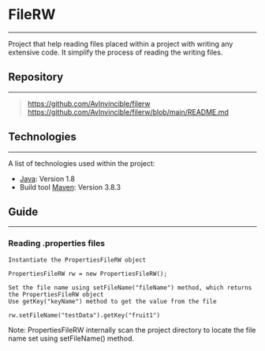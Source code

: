# FileRW
***
Project that help reading files placed within a project with writing any extensive code. 
It simplify the process of reading the writing files.

## Repository 
***
> https://github.com/AvInvincible/filerw <br>
> https://github.com/AvInvincible/filerw/blob/main/README.md

## Technologies
***
A list of technologies used within the project:
* [Java](https://www.java.com/en/): Version 1.8
* Build tool [Maven](http://maven.apache.org/): Version 3.8.3

## Guide
***
### Reading .properties files
```
Instantiate the PropertiesFileRW object 

PropertiesFileRW rw = new PropertiesFileRW();

Set the file name using setFileName("fileName") method, which returns the PropertiesFileRW object
Use getKey("keyName") method to get the value from the file

rw.setFileName("testData").getKey("fruit1")
```
Note: PropertiesFileRW internally scan the project directory to locate the file name set using setFileName() method.